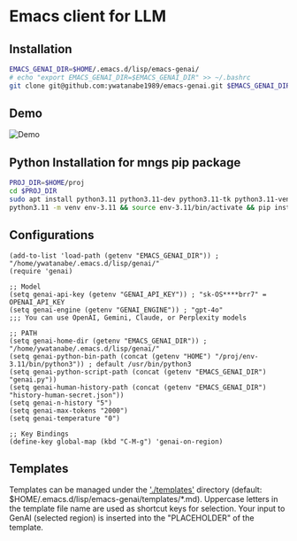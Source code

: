 # Emacs client for LLM

## Installation
```bash
EMACS_GENAI_DIR=$HOME/.emacs.d/lisp/emacs-genai/
# echo "export EMACS_GENAI_DIR=$EMACS_GENAI_DIR" >> ~/.bashrc
git clone git@github.com:ywatanabe1989/emacs-genai.git $EMACS_GENAI_DIR
```

## Demo
![Demo](docs/demo-1920.gif)

## Python Installation for mngs pip package
```bash
PROJ_DIR=$HOME/proj
cd $PROJ_DIR
sudo apt install python3.11 python3.11-dev python3.11-tk python3.11-venv
python3.11 -m venv env-3.11 && source env-3.11/bin/activate && pip install -U pip && pip install "mngs>=1.5.5"
```

## Configurations
```elisp
(add-to-list 'load-path (getenv "EMACS_GENAI_DIR")) ; "/home/ywatanabe/.emacs.d/lisp/genai/"
(require 'genai)

;; Model
(setq genai-api-key (getenv "GENAI_API_KEY")) ; "sk-OS****brr7" = OPENAI_API_KEY
(setq genai-engine (getenv "GENAI_ENGINE")) ; "gpt-4o"
;;; You can use OpenAI, Gemini, Claude, or Perplexity models

;; PATH
(setq genai-home-dir (getenv "EMACS_GENAI_DIR")) ; "/home/ywatanabe/.emacs.d/lisp/genai/"
(setq genai-python-bin-path (concat (getenv "HOME") "/proj/env-3.11/bin/python3")) ; default /usr/bin/python3
(setq genai-python-script-path (concat (getenv "EMACS_GENAI_DIR") "genai.py"))
(setq genai-human-history-path (concat (getenv "EMACS_GENAI_DIR") "history-human-secret.json"))
(setq genai-n-history "5")
(setq genai-max-tokens "2000")
(setq genai-temperature "0")

;; Key Bindings
(define-key global-map (kbd "C-M-g") 'genai-on-region)
```

## Templates
Templates can be managed under the ['./templates'](./templates) directory (default: $HOME/.emacs.d/lisp/emacs-genai/templates/*.md). Uppercase letters in the template file name are used as shortcut keys for selection. Your input to GenAI (selected region) is inserted into the "PLACEHOLDER" of the template.
